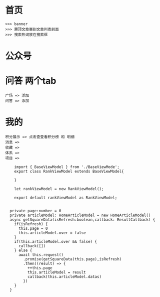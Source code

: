 # 首页
    >>> banner
    >>> 置顶文章塞到文章列表前面
    >>> 搜索热词放在搜索框

# 公众号

# 问答 两个tab
    广场 => 添加
    问答 => 添加

# 我的
    积分展示 => 点击查查看积分榜 和 明细
    消息 => 
    收藏 => 
    体系 => 
    项目 => 

```
    import { BaseViewModel } from './BaseViewMode';
    export class RankViewModel extends BaseViewModel{
    
    }
    
    let rankViewModel = new RankViewModel();
    
    export default rankViewModel as RankViewModel;
    
    
  private page:number = 0
  private articleModel: HomeArticleModel = new HomeArticleModel()
  async getSquareData(isRefresh:boolean,callback: ResultCallback) {
    if(isRefresh) {
      this.page = 0
      this.articleModel.over = false
    }
    if(this.articleModel.over && false) {
      callback([])
    } else {
      await this.request()
        .promise(getSquareData(this.page),isRefresh)
        .then((result) => {
          ++this.page
          this.articleModel = result
          callback(this.articleModel.datas)
        })
    }
  }
```

    
